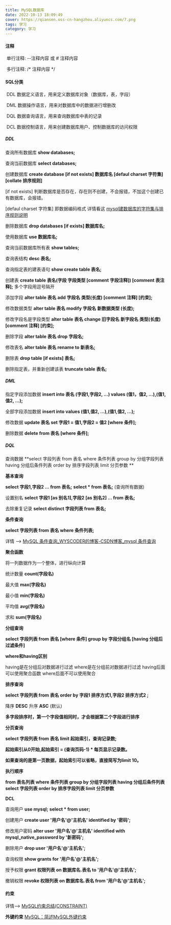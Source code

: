 ```yaml
---
title: MySQL数据库
date: 2022-10-13 18:09:49
cover: https://qiansen.oss-cn-hangzhou.aliyuncs.com/7.png
tags: 学习
category: 学习
---
```


#### 注释

​	单行注释: 	--注释内容 或 # 注释内容

​	多行注释:     /* 注释内容 */ 

#### SQL分类

​	DDL	数据定义语言，用来定义数据库对象（数据库，表，字段）

​	DML	数据操作语言，用来对数据库中的数据进行增删改

​	DQL	数据查询语言，用来查询数据库中表的记录

​	DCL	数据控制语言，用来创建数据库用户、控制数据库的访问权限

##### DDL

查询所有数据库	**show databases;**

查询当前数据库	**select databases;**

创建数据库	**create database	[if not exists]  数据库名  [defaul  charset  字符集]  [collate  排序规则]**

[if not exists]	判断数据库是否存在，存在则不创建，不会报错，不加这个创建已有数据库，会报错。

[defaul  charset  字符集]	即数据编码格式 详情看这  [mysql建数据库的字符集与排序规则说明](https://blog.csdn.net/qq_38224812/article/details/80745868)

删除数据库	**drop databases  [if exists]  数据库名;**

使用数据库	**use  数据库名;**

查询当前数据库所有表	**show tables;**

查询表结构	**desc  表名;**

查询指定表的建表语句	**show create  table 表名;**

创建表	**create  table  表名(字段  字段类型  [comment  字段注释])  [comment  表注释];**    多个字段用逗号隔开

添加字段	**alter table  表名  add  字段名  类型(长度)  [comment   注释]   [约束];**

修改数据类型	**alter  table  表名  modify  字段名  新数据类型  (长度);**

修改字段名是字段类型	**alter  table  表名  change  旧字段名  新字段名  类型(长度)  [comment  注释]  [约束];**

删除字段	**alter  table  表名  drop  字段名;**

修改表名	**alter  table  表名  rename  to  新表名;**

删除表	**drop  table  [if  exists]  表名;**

删除指定表，并重新创建该表	**truncate  table  表名;**

##### DML

指定字段添加数据	**insert  into  表名  (字段1,字段2, ...)  values  (值1，值2, ...),(值1,值2, ...);**

全部字段添加数据	**insert  into  values  (值1,值2, ...),(值1,值2, ...);**

修改数据	**update  表名  set  字段1 = 值1,字段2 = 值2  [where  条件];**

删除数据	**delete  from  表名  [where  条件];**

##### DQL

查询数据	**select  字段列表  from  表名   where  条件列表  group  by  分组字段列表  having  分组后条件列表  order  by  排序字段列表  limit  分页参数  **

**基本查询**	

**select  字段1,字段2  ...  from  表名;**         **select * from 表名;**  (查询所有数据)

设置别名	**select  字段1  [as  别名1],字段2  [as  别名2]  ...  from  表名;**

去除重复记录	**select  distinct  字段列表  from  表名;**

**条件查询**

**select  字段列表  from  表名  where  条件列表;**

详情 -->  [ MySQL 条件查询_WYSCODER的博客-CSDN博客_mysql 条件查询](https://blog.csdn.net/sheng0113/article/details/122165646)

**聚合函数**

将一列数据作为一个整体，进行纵向计算

统计数量	**count(字段名)**

最大值	**max(字段名)**

最小值	**min(字段名)**

平均值	**avg(字段名)**

求和	**sum(字段名)**

**分组查询**

**select  字段列表  from  表名  [where  条件]   group  by  字段分组名  [having   分组后过滤条件]**

**where和having区别**

having是在分组后对数据进行过滤
where是在分组前对数据进行过滤
having后面可以使用聚合函数
where后面不可以使用聚合

**排序查询**

**select  字段列表  from  表名  order  by  字段1  排序方式1,字段2  排序方式2 ;**

降序	**DESC**		升序	**ASC**    (默认)		

**多字段排序时，第一个字段值相同时，才会根据第二个字段进行排序**

**分页查询**

**select  字段列表  from  表名  limit  起始索引，查询记录数;**

**起始索引从0开始,起始索引 = (查询页码-1) * 每页显示记录数。**

**如果查询的是第一页数据，起始索引可以省略，直接简写为limit 10。**

**执行顺序**

**from  表名列表  where  条件列表  group by 分组字段列表  having  分组后条件列表  select 字段列表  order by 排序字段列表   limit  分页参数**

**DCL**

查询用户	**use mysql;**	**select * from user;**

创建用户	**create  user  '用户名'@'主机名'   identified by  '密码';**

修改用户密码	**alter  user  '用户名'@'主机名'   identified  with  mysql_native_password  by  '新密码';**

删除用户	**drop  user  '用户名'@'主机名';**

查询权限	**show  grants  for  '用户名'@'主机名';**

授予权限	**grant  权限列表  on  数据库名.表名  to  '用户名'@'主机名';**

撤销权限	**revoke  权限列表  on  数据库名.表名  from  '用户名'@'主机名';**

#### 约束

详情--> [MySQL约束总结(CONSTRAINT)](https://blog.csdn.net/z_johnny/article/details/113820405)

**外键约束**	[MySQL：简述MySQL外键约束](https://xiaoer.blog.csdn.net/article/details/86293678?spm=1001.2101.3001.6650.3&utm_medium=distribute.pc_relevant.none-task-blog-2~default~CTRLIST~Rate-3-86293678-blog-125227840.pc_relevant_multi_platform_whitelistv4&depth_1-utm_source=distribute.pc_relevant.none-task-blog-2~default~CTRLIST~Rate-3-86293678-blog-125227840.pc_relevant_multi_platform_whitelistv4&utm_relevant_index=6)